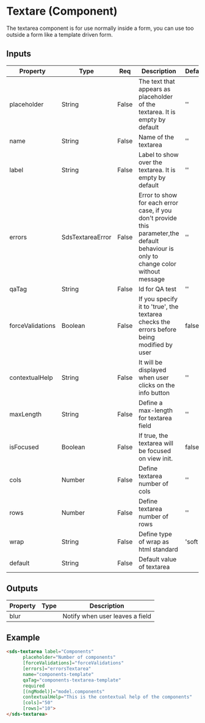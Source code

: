 # Textare (Component)

   The textarea component is for use normally inside a form, you can use too outside a form like a template driven form.

## Inputs

| Property         | Type            | Req   | Description                                                                                                                           | Default |
| ---------------- | --------------- | ----- | ------------------------------------------------------------------------------------------------------------------------------------- | ------- |
| placeholder      | String          | False | The text that appears as placeholder of the textarea. It is empty by default                                                          | ''      |
| name             | String          | False | Name of the textarea                                                                                                                  | ''      |
| label            | String          | False | Label to show over the textarea. It is empty by default                                                                               | ''      |
| errors           | SdsTextareaError | False | Error to show for each error case, if you don\'t provide this parameter,the default behaviour is only to change color without message | ''      |
| qaTag            | String          | False | Id for QA test                                                                                                                        | ''      |
| forceValidations | Boolean         | False | If you specify it to 'true', the textarea checks the errors before being modified by user                                             | false   |
| contextualHelp   | String          | False | It will be displayed when user clicks on the info button                                                                              | ''      |
| maxLength        | String          | False | Define a max-length for textarea field                                                                                                | ''      |
| isFocused        | Boolean         | False | If true, the textarea will be focused on view init.                                                                                   | false   |
| cols             | Number          | False | Define textarea number of cols                                                                                                        | ''      |
| rows             | Number          | False | Define textarea number of rows                                                                                                        | ''      |
| wrap             | String          | False | Define type of wrap as html standard                                                                                                  | 'soft'  |
| default          | String          | False | Default value of textarea                                                                                                             |         |

## Outputs

| Property | Type | Description                     |
| -------- | ---- | ------------------------------- |
| blur     |      | Notify when user leaves a field |

## Example


```html
<sds-textarea label="Components"
      placeholder="Number of components"
      [forceValidations]="forceValidations"
      [errors]="errorsTextarea"
      name="components-template"
      qaTag="components-textarea-template"
      required
      [(ngModel)]="model.components"
      contextualHelp="This is the contextual help of the components"
      [cols]="50"
      [rows]="10">
</sds-textarea>
```

